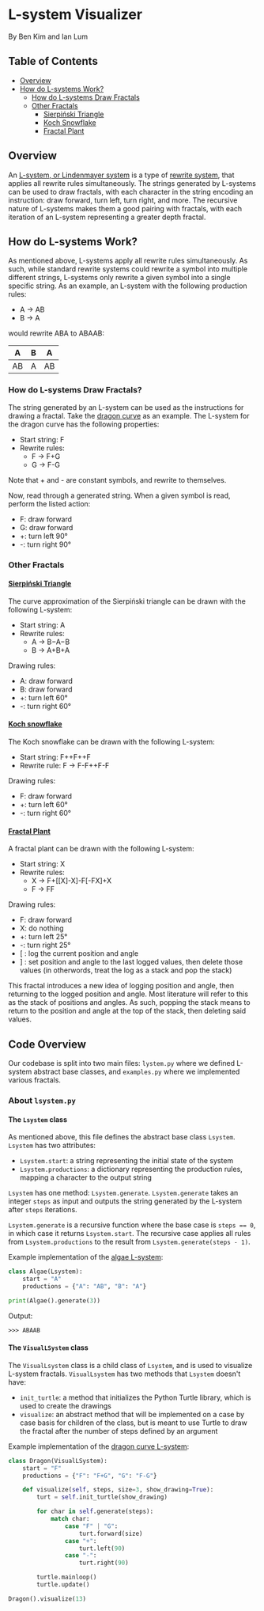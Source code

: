 # L-system Visualizer
By Ben Kim and Ian Lum

## Table of Contents
- [Overview](#overview)
- [How do L-systems Work?](#how-do-l-systems-work)
    - [How do L-systems Draw Fractals](#how-do-l-systems-draw-fractals)
    - [Other Fractals](#other-fractals)
        - [Sierpiński Triangle](#sierpiński-triangle)
        - [Koch Snowflake](#koch-snowflake)
        - [Fractal Plant](#fractal-plant)

## Overview

An [L-system, or Lindenmayer system](https://en.wikipedia.org/wiki/L-system) is a type of [rewrite system](https://en.wikipedia.org/wiki/Rewriting), that applies all rewrite rules simultaneously. The strings generated by L-systems can be used to draw fractals, with each character in the string encoding an instruction: draw forward, turn left, turn right, and more. The recursive nature of L-systems makes them a good pairing with fractals, with each iteration of an L-system representing a greater depth fractal.

## How do L-systems Work?

As mentioned above, L-systems apply all rewrite rules simultaneously. As such, while standard rewrite systems could rewrite a symbol into multiple different strings, L-systems only rewrite a given symbol into a single specific string. As an example, an L-system with the following production rules:
- A → AB
- B → A

would rewrite ABA to ABAAB:

| A | B | A |
|---|---|---|
| AB | A | AB|

### How do L-systems Draw Fractals?

The string generated by an L-system can be used as the instructions for drawing a fractal. Take the [dragon curve](https://en.wikipedia.org/wiki/Dragon_curve) as an example. The L-system for the dragon curve has the following properties:
- Start string: F
- Rewrite rules:
    - F → F+G
    - G → F-G

Note that + and - are constant symbols, and rewrite to themselves.

Now, read through a generated string. When a given symbol is read, perform the listed action:
- F: draw forward
- G: draw forward
- +: turn left 90&deg;
- -: turn right 90&deg;

### Other Fractals

#### [Sierpiński Triangle](https://en.wikipedia.org/wiki/Sierpi%C5%84ski_triangle)

The curve approximation of the Sierpiński triangle can be drawn with the following L-system:
- Start string: A
- Rewrite rules:
    - A → B−A−B
    - B → A+B+A

Drawing rules:
- A: draw forward
- B: draw forward
- +: turn left 60&deg;
- -: turn right 60&deg;

#### [Koch snowflake](https://en.wikipedia.org/wiki/Koch_snowflake)

The Koch snowflake can be drawn with the following L-system:
- Start string: F++F++F
- Rewrite rule: F → F-F++F-F

Drawing rules:
- F: draw forward
- +: turn left 60&deg;
- -: turn right 60&deg;

#### [Fractal Plant](https://en.wikipedia.org/wiki/L-system#Example_7:_fractal_plant)

A fractal plant can be drawn with the following L-system:
- Start string: X
- Rewrite rules:
    - X → F+[[X]-X]-F[-FX]+X
    - F → FF

Drawing rules:
- F: draw forward
- X: do nothing
- +: turn left 25&deg;
- -: turn right 25&deg;
- [ : log the current position and angle
- ] : set position and angle to the last logged values, then delete those values (in otherwords, treat the log as a stack and pop the stack)

This fractal introduces a new idea of logging position and angle, then returning to the logged position and angle. Most literature will refer to this as the stack of positions and angles. As such, popping the stack means to return to the position and angle at the top of the stack, then deleting said values.

## Code Overview

Our codebase is split into two main files: `lystem.py` where we defined L-system abstract base classes, and `examples.py` where we implemented various fractals.

### About `lsystem.py`

#### The `Lsystem` class

As mentioned above, this file defines the abstract base class `Lsystem`. `Lsystem` has two attributes:
- `Lsystem.start`: a string representing the initial state of the system
- `Lsystem.productions`: a dictionary representing the production rules, mapping a character to the output string

`Lsystem` has one method: `Lsystem.generate`. `Lsystem.generate` takes an integer `steps` as input and outputs the string generated by the L-system after `steps` iterations. 

`Lsystem.generate` is a recursive function where the base case is `steps == 0`, in which case it returns `Lsystem.start`. The recursive case applies all rules from `Lsystem.productions` to the result from `Lsystem.generate(steps - 1)`.

Example implementation of the [algae L-system](https://en.wikipedia.org/wiki/L-system#Example_1:_algae):
```python
class Algae(Lsystem):
    start = "A"
    productions = {"A": "AB", "B": "A"}

print(Algae().generate(3))
```
Output:
```
>>> ABAAB
```

#### The `VisualLSystem` class

The `VisualLsystem` class is a child class of `Lsystem`, and is used to visualize L-system fractals. `VisualLsystem` has two methods that `Lsystem` doesn't have:
- `init_turtle`: a method that initializes the Python Turtle library, which is used to create the drawings
- `visualize`: an abstract method that will be implemented on a case by case basis for children of the class, but is meant to use Turtle to draw the fractal after the number of steps defined by an argument

Example implementation of the [dragon curve L-system](https://en.wikipedia.org/wiki/L-system#Example_6:_dragon_curve):
```python
class Dragon(VisualLSystem):
    start = "F"
    productions = {"F": "F+G", "G": "F-G"}

    def visualize(self, steps, size=3, show_drawing=True):
        turt = self.init_turtle(show_drawing)

        for char in self.generate(steps):
            match char:
                case "F" | "G":
                    turt.forward(size)
                case "+":
                    turt.left(90)
                case "-":
                    turt.right(90)

        turtle.mainloop()
        turtle.update()

Dragon().visualize(13)
```